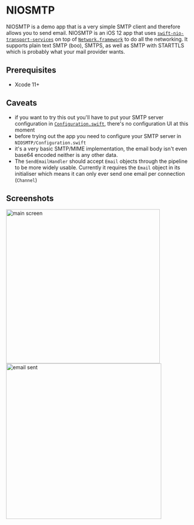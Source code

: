 # NIOSMTP

NIOSMTP is a demo app that is a very simple SMTP client and therefore allows you to send email. NIOSMTP is an iOS 12 app that uses [`swift-nio-transport-services`](https://github.com/apple/swift-nio-transport-services) on top of [`Network.framework`](https://developer.apple.com/documentation/network) to do all the networking. It supports plain text SMTP (boo), SMTPS, as well as SMTP with STARTTLS which is probably what your mail provider wants.

## Prerequisites

- Xcode 11+

## Caveats

- if you want to try this out you'll have to put your SMTP server configuration
  in [`Configuration.swift`](https://github.com/apple/swift-nio-examples/blob/master/NIOSMTP/NIOSMTP/Configuration.swift), there's no configuration UI at this moment
- before trying out the app you need to configure your SMTP server in `NIOSMTP/Configuration.swift`
- it's a very basic SMTP/MIME implementation, the email body isn't even base64 encoded neither is any other data.
- The `SendEmailHandler` should accept `Email` objects through the pipeline to be more widely usable. Currently it requires the `Email` object in its initialiser which means it can only ever send one email per connection (`Channel`)

## Screenshots

<img width="418" alt="main screen" src="https://user-images.githubusercontent.com/624238/45869756-2987da00-bd81-11e8-8a35-732d050eb44a.png">
<img width="422" alt="email sent" src="https://user-images.githubusercontent.com/624238/45869764-2d1b6100-bd81-11e8-8082-d7bc43e0b05b.png">
